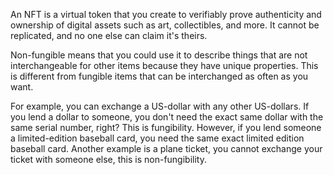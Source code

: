 An NFT is a virtual token that you create to verifiably prove authenticity and ownership of digital assets such as art, collectibles, and more. It cannot be replicated, and no one else can claim it's theirs.

Non-fungible means that you could use it to describe things that are not interchangeable for other items because they have unique properties. This is different from fungible items that can be interchanged as often as you want.

For example, you can exchange a US-dollar with any other US-dollars. If you lend a dollar to someone, you don't need the exact same dollar with the same serial number, right? This is fungibility. However, if you lend someone a limited-edition baseball card, you need the same exact limited edition baseball card. Another example is a plane ticket, you cannot exchange your ticket with someone else, this is non-fungibility.
